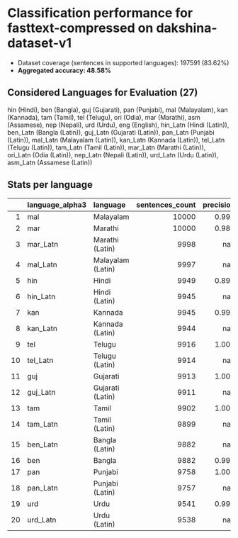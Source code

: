 # Classification performance for fasttext-compressed on dakshina-dataset-v1

- Dataset coverage (sentences in supported languages): 197591 (83.62%)
- **Aggregated accuracy: 48.58%**

<h2 id="supported-languages">Considered Languages for Evaluation (27)</h2>

hin (Hindi), ben (Bangla), guj (Gujarati), pan (Punjabi), mal (Malayalam), kan (Kannada), tam (Tamil), tel (Telugu), ori (Odia), mar (Marathi), asm (Assamese), nep (Nepali), urd (Urdu), eng (English), hin_Latn (Hindi (Latin)), ben_Latn (Bangla (Latin)), guj_Latn (Gujarati (Latin)), pan_Latn (Punjabi (Latin)), mal_Latn (Malayalam (Latin)), kan_Latn (Kannada (Latin)), tel_Latn (Telugu (Latin)), tam_Latn (Tamil (Latin)), mar_Latn (Marathi (Latin)), ori_Latn (Odia (Latin)), nep_Latn (Nepali (Latin)), urd_Latn (Urdu (Latin)), asm_Latn (Assamese (Latin))

<h2 id="metrics-per-language">Stats per language</h2>

|    | language_alpha3   | language          |   sentences_count |   precision |   recall |    f1 |   tp |   fp |     tn |   fn |
|---:|:------------------|:------------------|------------------:|------------:|---------:|------:|-----:|-----:|-------:|-----:|
|  1 | mal               | Malayalam         |             10000 |       0.998 |    0.999 | 0.998 | 9991 |   17 | 187574 |    9 |
|  2 | mar               | Marathi           |             10000 |       0.983 |    0.876 | 0.919 | 8758 |  154 | 187437 | 1242 |
|  3 | mar_Latn          | Marathi (Latin)   |              9998 |     nan     |    0.000 | 0.000 |    0 |    0 | 187593 | 9998 |
|  4 | mal_Latn          | Malayalam (Latin) |              9997 |     nan     |    0.000 | 0.000 |    0 |    0 | 187594 | 9997 |
|  5 | hin               | Hindi             |              9949 |       0.894 |    0.978 | 0.885 | 9729 | 1158 | 186484 |  220 |
|  6 | hin_Latn          | Hindi (Latin)     |              9945 |     nan     |    0.000 | 0.000 |    0 |    0 | 187646 | 9945 |
|  7 | kan               | Kannada           |              9945 |       0.999 |    1.000 | 0.999 | 9943 |    9 | 187637 |    2 |
|  8 | kan_Latn          | Kannada (Latin)   |              9944 |     nan     |    0.000 | 0.000 |    0 |    0 | 187647 | 9944 |
|  9 | tel               | Telugu            |              9916 |       1.000 |    0.999 | 1.000 | 9910 |    0 | 187675 |    6 |
| 10 | tel_Latn          | Telugu (Latin)    |              9914 |     nan     |    0.000 | 0.000 |    0 |    0 | 187677 | 9914 |
| 11 | guj               | Gujarati          |              9913 |       1.000 |    0.999 | 0.999 | 9903 |    0 | 187678 |   10 |
| 12 | guj_Latn          | Gujarati (Latin)  |              9911 |     nan     |    0.000 | 0.000 |    0 |    0 | 187680 | 9911 |
| 13 | tam               | Tamil             |              9902 |       1.000 |    1.000 | 1.000 | 9902 |    3 | 187686 |    0 |
| 14 | tam_Latn          | Tamil (Latin)     |              9899 |     nan     |    0.000 | 0.000 |    0 |    0 | 187692 | 9899 |
| 15 | ben_Latn          | Bangla (Latin)    |              9882 |     nan     |    0.000 | 0.000 |    0 |    0 | 187709 | 9882 |
| 16 | ben               | Bangla            |              9882 |       0.999 |    0.995 | 0.996 | 9832 |   13 | 187696 |   50 |
| 17 | pan               | Punjabi           |              9758 |       1.000 |    0.999 | 1.000 | 9752 |    1 | 187832 |    6 |
| 18 | pan_Latn          | Punjabi (Latin)   |              9757 |     nan     |    0.000 | 0.000 |    0 |    0 | 187834 | 9757 |
| 19 | urd               | Urdu              |              9541 |       0.991 |    0.867 | 0.921 | 8274 |   73 | 187977 | 1267 |
| 20 | urd_Latn          | Urdu (Latin)      |              9538 |     nan     |    0.000 | 0.000 |    0 |    0 | 188053 | 9538 |